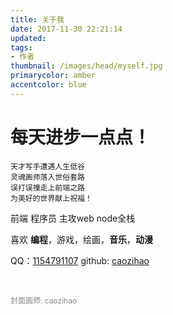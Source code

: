 ```yaml
---
title: 关于我
date: 2017-11-30 22:21:14
updated:
tags:
- 作者
thumbnail: /images/head/myself.jpg
primarycolor: amber
accentcolor: blue
---
```


#  每天进步一点点！

    天才写手遭遇人生低谷  
    灵魂画师落入世俗套路  
    误打误撞走上前端之路
    为美好的世界献上祝福！

前端 程序员 主攻web node全栈

喜欢 **编程**，游戏，绘画，**音乐**，**动漫**

QQ：[1154791107](http://wpa.qq.com/msgrd?v=3&uin=1154791107&site=qq&menu=yes)
github: [caozihao](https://github.com/caozihao)
 
</br>

<span style="font-size:12px;color:#888">封面画师: caozihao